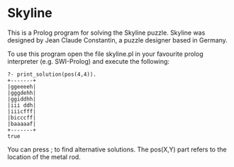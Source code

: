 Skyline
=======

This is a Prolog program for solving the Skyline puzzle. Skyline was designed by Jean Claude Constantin, a puzzle designer based in Germany.

To use this program open the file skyline.pl in your favourite prolog interpreter (e.g. SWI-Prolog) and execute the following:

    ?- print_solution(pos(4,4)).
    +-------+
    |ggeeeeh|
    |gggdehh|
    |ggiddhh|
    |iii ddh|
    |iiicfff|
    |bicccff|
    |baaaaaf|
    +-------+
    true

You can press ; to find alternative solutions. The pos(X,Y) part refers to the location of the metal rod.

